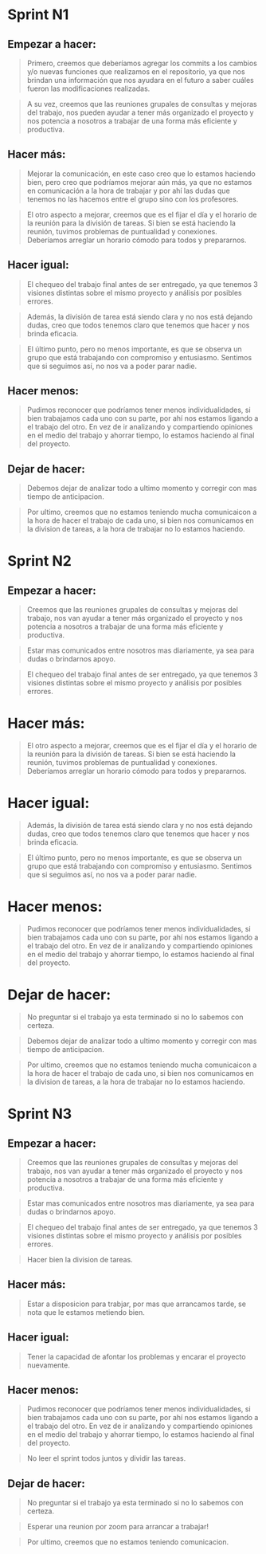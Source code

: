 # Sprint N1

## Empezar a hacer: 

> Primero, creemos que deberíamos agregar los commits a los cambios y/o nuevas funciones que realizamos en el repositorio, ya que nos brindan una información que nos ayudara en el futuro a saber cuáles fueron las modificaciones realizadas.

> A su vez, creemos que las reuniones grupales de consultas y mejoras del trabajo, nos pueden ayudar a tener más organizado el proyecto y nos potencia a nosotros a trabajar de una forma más eficiente y productiva. 

## Hacer más: 

> Mejorar la comunicación, en este caso creo que lo estamos haciendo bien, pero creo que podríamos mejorar aún más, ya que no estamos en comunicación a la hora de trabajar y por ahí las dudas que tenemos no las hacemos entre el grupo sino con los profesores.

> El otro aspecto a mejorar, creemos que es el fijar el día y el horario de la reunión para la división de tareas. Si bien se está haciendo la reunión, tuvimos problemas de puntualidad y conexiones. Deberíamos arreglar un horario cómodo para todos y prepararnos.

## Hacer igual:

> El chequeo del trabajo final antes de ser entregado, ya que tenemos 3 visiones distintas sobre el mismo proyecto y análisis por posibles errores.

> Además, la división de tarea está siendo clara y no nos está dejando dudas, creo que todos tenemos claro que tenemos que hacer y nos brinda eficacia. 

> El último punto, pero no menos importante, es que se observa un grupo que está trabajando con compromiso y entusiasmo. Sentimos que si seguimos así, no nos va a poder parar nadie.

## Hacer menos: 

> Pudimos reconocer que podríamos tener menos individualidades, si bien trabajamos cada uno con su parte, por ahí nos estamos ligando a el trabajo del otro. En vez de ir analizando y compartiendo opiniones en el medio del trabajo y ahorrar tiempo, lo estamos haciendo al final del proyecto. 

## Dejar de hacer:

> Debemos dejar de analizar todo a ultimo momento y corregir con mas tiempo de anticipacion.

> Por ultimo, creemos que no estamos teniendo mucha comunicaicon a la hora de hacer el trabajo de cada uno, si bien nos comunicamos en la division de tareas, a la hora de trabajar no lo estamos haciendo. 


# Sprint N2

## Empezar a hacer: 

> Creemos que las reuniones grupales de consultas y mejoras del trabajo, nos van ayudar a tener más organizado el proyecto y nos potencia a nosotros a trabajar de una forma más eficiente y productiva. 

> Estar mas comunicados entre nosotros mas diariamente, ya sea para dudas o brindarnos apoyo.

> El chequeo del trabajo final antes de ser entregado, ya que tenemos 3 visiones distintas sobre el mismo proyecto y análisis por posibles errores.

# Hacer más: 

> El otro aspecto a mejorar, creemos que es el fijar el día y el horario de la reunión para la división de tareas. Si bien se está haciendo la reunión, tuvimos problemas de puntualidad y conexiones. Deberíamos arreglar un horario cómodo para todos y prepararnos.

# Hacer igual:

> Además, la división de tarea está siendo clara y no nos está dejando dudas, creo que todos tenemos claro que tenemos que hacer y nos brinda eficacia. 

> El último punto, pero no menos importante, es que se observa un grupo que está trabajando con compromiso y entusiasmo. Sentimos que si seguimos así, no nos va a poder parar nadie.

# Hacer menos: 

> Pudimos reconocer que podríamos tener menos individualidades, si bien trabajamos cada uno con su parte, por ahí nos estamos ligando a el trabajo del otro. En vez de ir analizando y compartiendo opiniones en el medio del trabajo y ahorrar tiempo, lo estamos haciendo al final del proyecto. 

# Dejar de hacer:

> No preguntar si el trabajo ya esta terminado si no lo sabemos con certeza. 

> Debemos dejar de analizar todo a ultimo momento y corregir con mas tiempo de anticipacion.

> Por ultimo, creemos que no estamos teniendo mucha comunicaicon a la hora de hacer el trabajo de cada uno, si bien nos comunicamos en la division de tareas, a la hora de trabajar no lo estamos haciendo. 


# Sprint N3

## Empezar a hacer: 

> Creemos que las reuniones grupales de consultas y mejoras del trabajo, nos van ayudar a tener más organizado el proyecto y nos potencia a nosotros a trabajar de una forma más eficiente y productiva. 

> Estar mas comunicados entre nosotros mas diariamente, ya sea para dudas o brindarnos apoyo.

> El chequeo del trabajo final antes de ser entregado, ya que tenemos 3 visiones distintas sobre el mismo proyecto y análisis por posibles errores.

> Hacer bien la division de tareas. 


## Hacer más: 

> Estar a disposicion para trabjar, por mas que arrancamos tarde, se nota que le estamos metiendo bien.


## Hacer igual:

> Tener la capacidad de afontar los problemas y encarar el proyecto nuevamente. 


## Hacer menos: 

> Pudimos reconocer que podríamos tener menos individualidades, si bien trabajamos cada uno con su parte, por ahí nos estamos ligando a el trabajo del otro. En vez de ir analizando y compartiendo opiniones en el medio del trabajo y ahorrar tiempo, lo estamos haciendo al final del proyecto. 

> No leer el sprint todos juntos y dividir las tareas. 

## Dejar de hacer:

> No preguntar si el trabajo ya esta terminado si no lo sabemos con certeza. 

>  Esperar una reunion por zoom para arrancar a trabajar!

> Por ultimo, creemos que no estamos teniendo comunicacion. 

